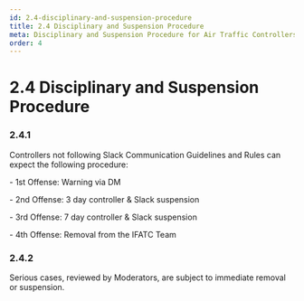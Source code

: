 ```yaml
---
id: 2.4-disciplinary-and-suspension-procedure
title: 2.4 Disciplinary and Suspension Procedure
meta: Disciplinary and Suspension Procedure for Air Traffic Controllers.
order: 4
---
```


# 2.4  Disciplinary and Suspension Procedure

 

### 2.4.1    

Controllers not following Slack Communication Guidelines and Rules can expect the following procedure:

 

\-    1st Offense:		Warning via DM

\-    2nd Offense:	   3 day controller & Slack suspension

\-    3rd Offense:		7 day controller & Slack suspension

\-    4th Offense:		Removal from the IFATC Team

 

### 2.4.2    

Serious cases, reviewed by Moderators, are subject to immediate removal or suspension.

 